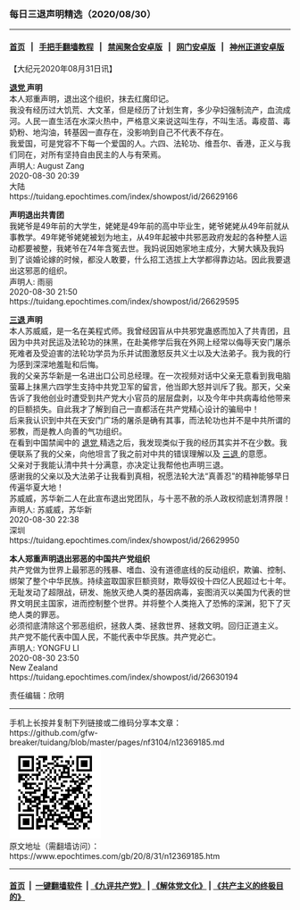 ### 每日三退声明精选（2020/08/30）
------------------------

#### [首页](https://github.com/gfw-breaker/banned-news1/blob/master/README.md) &nbsp;&nbsp;|&nbsp;&nbsp; [手把手翻墙教程](https://github.com/gfw-breaker/guides/wiki) &nbsp;&nbsp;|&nbsp;&nbsp; [禁闻聚合安卓版](https://github.com/gfw-breaker/bn-android) &nbsp;&nbsp;|&nbsp;&nbsp; [网门安卓版](https://github.com/oGate2/oGate) &nbsp;&nbsp;|&nbsp;&nbsp; [神州正道安卓版](https://github.com/SzzdOgate/update) 



<div class="post_content" id="artbody" itemprop="articleBody">
 <!-- article content begin -->
 <p>
  【大纪元2020年08月31日讯】
 </p>
 <p>
  <strong>
   <a href="https://www.epochtimes.com/gb/tag/%E9%80%80%E5%85%9A.html">
    退党
   </a>
   声明
  </strong>
  <br/>
  本人郑重声明，退出这个组织，抹去红魔印记。
  <br/>
  我没有经历过大饥荒、大文革，但是经历了计划生育，多少孕妇强制流产，血流成河。人民一直生活在水深火热中，严格意义来说这叫生存，不叫生活。毒疫苗、毒奶粉、地沟油，转基因一直存在，没影响到自己不代表不存在。
  <br/>
  我爱国，可是党容不下每一个爱国的人。六四、法轮功、维吾尔、香港，正义与我们同在，对所有坚持自由民主的人与有荣焉。
  <br/>
  声明人: August Zang
  <br/>
  2020-08-30 20:39
  <br/>
  大陆
  <br/>
  https://tuidang.epochtimes.com/index/showpost/id/26629166
 </p>
 <p>
  <strong>
   声明退出共青团
  </strong>
  <br/>
  我姥爷是49年前的大学生，姥姥是49年前的高中毕业生，姥爷姥姥从49年前就从事教学。49年姥爷姥姥被划为地主，从49年起被中共邪恶政府发起的各种整人运动都要被整，我姥爷在74年含冤去世。我妈说因她家地主成分，大舅大姨及我妈到了谈婚论嫁的时候，都没人敢要，什么招工选拔上大学都得靠边站。因此我要退出这邪恶的组织。
  <br/>
  声明人: 雨丽
  <br/>
  2020-08-30 21:50
  <br/>
  https://tuidang.epochtimes.com/index/showpost/id/26629595
 </p>
 <p>
  <strong>
   <a href="https://www.epochtimes.com/gb/tag/%E4%B8%89%E9%80%80.html">
    三退
   </a>
   声明
  </strong>
  <br/>
  本人苏威威，是一名在美程式师。我曾经因盲从中共邪党蛊惑而加入了共青团，且因为中共对民运及法轮功的抹黑，在赴美修学后我在外网上经常以侮辱天安门屠杀死难者及受迫害的法轮功学员为乐并试图激怒反共义士以及大法弟子。我为我的行为感到深深地羞耻和后悔。
  <br/>
  我的父亲苏华新是一名进出口公司总经理。在一次视频对话中父亲无意看到我电脑萤幕上抹黑六四学生支持中共党卫军的留言，他当即大怒并训斥了我。那天，父亲告诉了我他创业时遭受到共产党大小官员的层层盘剥，以及今年中共病毒给他带来的巨额损失。自此我才了解到自己一直都活在共产党精心设计的骗局中！
  <br/>
  后来我认识到中共在天安门广场的屠杀是确有其事，而法轮功也并不是中共所谓的邪教，而是教人向善的气功组织。
  <br/>
  在看到中国禁闻中的
  <a href="https://www.epochtimes.com/gb/tag/%E9%80%80%E5%85%9A.html">
   退党
  </a>
  精选之后，我发现类似于我的经历其实并不在少数。我便联系了我的父亲，向他坦言了我之前对中共的错误理解以及
  <a href="https://www.epochtimes.com/gb/tag/%E4%B8%89%E9%80%80.html">
   三退
  </a>
  的意愿。
  <br/>
  父亲对于我能认清中共十分满意，亦决定让我帮他也声明三退。
  <br/>
  感谢我的父亲以及大法弟子让我看到真相，祝愿法轮大法“真善忍”的精神能够早日传遍华夏大地！
  <br/>
  苏威威，苏华新二人在此宣布退出党团队，与十恶不赦的杀人政权彻底划清界限！
  <br/>
  声明人: 苏威威，苏华新
  <br/>
  2020-08-30 22:38
  <br/>
  深圳
  <br/>
  https://tuidang.epochtimes.com/index/showpost/id/26629950
 </p>
 <p>
  <strong>
   本人郑重声明退出邪恶的中国共产党组织
  </strong>
  <br/>
  共产党做为世界上最邪恶的残暴、嗜血、没有道德底线的反动组织，欺骗、控制、绑架了整个中华民族。持续盗取国家巨额资财，欺辱奴役十四亿人民超过七十年。
  <br/>
  无耻发动了超限战，研发、施放灭绝人类的基因病毒，妄图消灭以美国为代表的世界文明民主国家，进而控制整个世界。并将整个人类拖入了恐怖的深渊，犯下了灭绝人类的罪恶。
  <br/>
  必须彻底清除这个邪恶组织，拯救人类、拯救世界、拯救文明。回归正道主义。
  <br/>
  共产党不能代表中国人民，不能代表中华民族。共产党必亡。
  <br/>
  声明人: YONGFU LI
  <br/>
  2020-08-30 23:50
  <br/>
  New Zealand
  <br/>
  https://tuidang.epochtimes.com/index/showpost/id/26630194
 </p>
 <p>
  责任编辑：欣明
 </p>
 <!-- article content end -->
 <div id="below_article_ad">
 </div>
</div>

<hr/>
手机上长按并复制下列链接或二维码分享本文章：<br/>
https://github.com/gfw-breaker/tuidang/blob/master/pages/nf3104/n12369185.md <br/>
<a href='https://github.com/gfw-breaker/tuidang/blob/master/pages/nf3104/n12369185.md'><img src='https://github.com/gfw-breaker/tuidang/blob/master/pages/nf3104/n12369185.md.png'/></a> <br/>
原文地址（需翻墙访问）：https://www.epochtimes.com/gb/20/8/31/n12369185.htm


------------------------
#### [首页](https://github.com/gfw-breaker/banned-news/blob/master/README.md) &nbsp;|&nbsp; [一键翻墙软件](https://github.com/gfw-breaker/nogfw/blob/master/README.md) &nbsp;| [《九评共产党》](https://github.com/gfw-breaker/9ping.md/blob/master/README.md#九评之一评共产党是什么) | [《解体党文化》](https://github.com/gfw-breaker/jtdwh.md/blob/master/README.md) | [《共产主义的终极目的》](https://github.com/gfw-breaker/gczydzjmd.md/blob/master/README.md)


<img src='http://gfw-breaker.win/tuidang/pages/nf3104/n12369185.md' width='0px' height='0px'/>